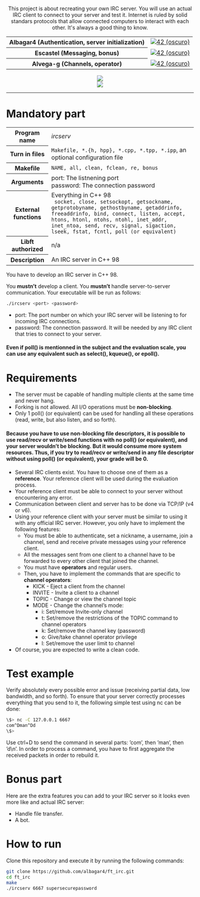 <div align="center">
    <!-- <img src="https://github.com/15Galan/42_project-readmes/blob/master/banners/cursus/projects/ft-irc-light.png?raw=true#gh-light-mode-only" alt="Banner (claro)" /> -->
    <!-- <img src="https://github.com/15Galan/42_project-readmes/blob/master/banners/cursus/projects/ft-irc-dark.png?raw=true#gh-dark-mode-only" alt="Banner (oscuro)" /> -->
    <br>
  This project is about recreating your own IRC server. You will use an actual IRC client to connect to your server and test it.
  Internet is ruled by solid standars protocols that allow connected computers to interact with each other.
  It's always a good thing to know.
    <br>
	<table>
	<tr><th>Albagar4 (Authentication, server initialization)</th>
		<td><a href='https://profile.intra.42.fr/users/albagar4' target="_blank">
        <img alt='42 (oscuro)' src='https://img.shields.io/badge/Málaga-black?style=flat&logo=42&logoColor=white'/></td>
	</tr>
	<tr><th>Escastel (Messaging, bonus)</th>
		<td><a href='https://profile.intra.42.fr/users/escastel' target="_blank">
        <img alt='42 (oscuro)' src='https://img.shields.io/badge/Málaga-black?style=flat&logo=42&logoColor=white'/></td>
	</tr>
	<tr><th>Alvega-g (Channels, operator)</th>
		<td><a href='https://profile.intra.42.fr/users/alvega-g' target="_blank">
        <img alt='42 (oscuro)' src='https://img.shields.io/badge/Málaga-black?style=flat&logo=42&logoColor=white'/><br></td>
	</tr>
	</table>    
    <img src="https://img.shields.io/badge/score- 125%20%2F%20100-success?color=%2312bab9&style=flat" />
    </a>
<div>
	<img src="https://i.ibb.co/tQjS65G/Screenshot-from-2024-12-03-13-55-28.png"/>
</div>
</div>

---

# Mandatory part

<table>
  <tr>
    <th>Program name</th>
    <td><em>ircserv</em></td>
  </tr>
  <tr>
    <th>Turn in files</th>
    <td><code>Makefile, *.{h, hpp}, *.cpp, *.tpp, *.ipp</code>, an optional configuration file</td>
  </tr>
  <tr>
    <th>Makefile</th>
    <td><code>NAME, all, clean, fclean, re, bonus</code></td>
  </tr>
  <tr>
	<th>Arguments</th>
	<td>port: The listnening port<br>password: The connection password</td>
  </tr>
  <tr>
    <th>External functions</th>
    <td>
      Everything in C++ 98<br>
      <code> socket, close, setsockopt, getsockname, getprotobyname, gethostbyname, getaddrinfo, freeaddrinfo, bind, connect, listen, accept, htons, htonl, ntohs, ntohl, inet_addr, inet_ntoa, send, recv, signal, sigaction, lseek, fstat, fcntl, poll (or equivalent) </code>
	</td>
  </tr>
  <tr>
	<th>Libft authorized</th>
	<td>n/a</td>
  </tr>
  <tr>
    <th>Description</th>
    <td>An IRC server in C++ 98</td>
  </tr>
</table>

You have to develop an IRC server in C++ 98.

You **mustn’t** develop a client.
You **mustn’t** handle server-to-server communication.
Your executable will be run as follows:

```bash
./ircserv <port> <password>
```

- port: The port number on which your IRC server will be listening to for incoming
  IRC connections.
- password: The connection password. It will be needed by any IRC client that tries
  to connect to your server.

#### Even if poll() is mentionned in the subject and the evaluation scale, you can use any equivalent such as select(), kqueue(), or epoll().

# Requirements

- The server must be capable of handling multiple clients at the same time and never
  hang.
- Forking is not allowed. All I/O operations must be **non-blocking**.
- Only 1 poll() (or equivalent) can be used for handling all these operations (read,
  write, but also listen, and so forth).

#### Because you have to use non-blocking file descriptors, it is possible to use read/recv or write/send functions with no poll() (or equivalent), and your server wouldn’t be blocking. But it would consume more system resources. Thus, if you try to read/recv or write/send in any file descriptor without using poll() (or equivalent), your grade will be 0.

- Several IRC clients exist. You have to choose one of them as a **reference**. Your
  reference client will be used during the evaluation process.
- Your reference client must be able to connect to your server without encountering
  any error.
- Communication between client and server has to be done via TCP/IP (v4 or v6).
- Using your reference client with your server must be similar to using it with any
  official IRC server. However, you only have to implement the following features:
  - You must be able to authenticate, set a nickname, a username, join a channel,
    send and receive private messages using your reference client.
  - All the messages sent from one client to a channel have to be forwarded to
    every other client that joined the channel.
  - You must have **operators** and regular users.
  - Then, you have to implement the commands that are specific to **channel
    operators**:
    - KICK - Eject a client from the channel
    - INVITE - Invite a client to a channel
    - TOPIC - Change or view the channel topic
    - MODE - Change the channel’s mode:
      - i: Set/remove Invite-only channel
      - t: Set/remove the restrictions of the TOPIC command to channel
        operators
      - k: Set/remove the channel key (password)
      - o: Give/take channel operator privilege
      - l: Set/remove the user limit to channel
- Of course, you are expected to write a clean code.

# Test example

Verify absolutely every possible error and issue (receiving partial data, low bandwidth,
and so forth).
To ensure that your server correctly processes everything that you send to it, the
following simple test using nc can be done:

```bash
\$> nc -C 127.0.0.1 6667
com^Dman^Dd
\$>
```

Use ctrl+D to send the command in several parts: ’com’, then ’man’, then ’d\n’.
In order to process a command, you have to first aggregate the received packets in
order to rebuild it.

# Bonus part

Here are the extra features you can add to your IRC server so it looks even more like and
actual IRC server:

- Handle file transfer.
- A bot.

# How to run

Clone this repository and execute it by running the following commands:

```bash
git clone https://github.com/albagar4/ft_irc.git
cd ft_irc
make
./ircserv 6667 supersecurepassword
```

